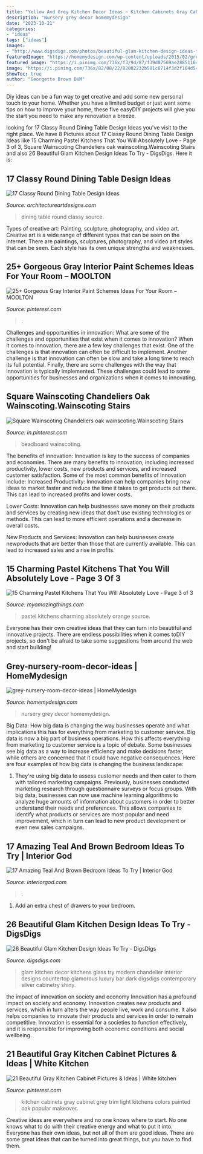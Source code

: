 ```yaml
---
title: "Yellow And Grey Kitchen Decor Ideas ~ Kitchen Cabinets Gray Cabinet Grey Trim Light Kitchens Colors Painted Oak Popular Makeover"
description: "Nursery grey decor homemydesign"
date: "2023-10-21"
categories:
- "ideas"
tags: ["ideas"]
images:
- "http://www.digsdigs.com/photos/beautiful-glam-kitchen-design-ideas-to-try-16-554x1209.jpg"
featuredImage: "https://homemydesign.com/wp-content/uploads/2015/02/grey-nursery-room-decor-ideas.jpg"
featured_image: "https://i.pinimg.com/736x/f3/9d/87/f39d87569ae28851164a758a96d8eab9.jpg"
image: "https://i.pinimg.com/736x/82/08/22/82082232b581c8714f3d2f164d54031d.jpg"
ShowToc: true
author: "Georgette Brown DVM"
---
```



Diy ideas can be a fun way to get creative and add some new personal touch to your home. Whether you have a limited budget or just want some tips on how to improve your home, these five easyDIY projects will give you the start you need to make any renovation a breeze.

	

		
looking for 17 Classy Round Dining Table Design Ideas you've visit to the right place. We have 8 Pictures about 17 Classy Round Dining Table Design Ideas like 15 Charming Pastel Kitchens That You Will Absolutely Love - Page 3 of 3, Square Wainscoting Chandeliers oak wainscoting.Wainscoting Stairs and also 26 Beautiful Glam Kitchen Design Ideas To Try - DigsDigs. Here it is:
		
    
## 17 Classy Round Dining Table Design Ideas

<img loading=lazy src="https://www.architectureartdesigns.com/wp-content/uploads/2015/02/1168-630x596.jpg" onerror="this.onerror=null;this.src='https://tse1.mm.bing.net/th?id=OIP.VUdYOFtllN9z53jkNX0LOQHaHA&amp;pid=15.1';" alt="17 Classy Round Dining Table Design Ideas">

_Source: architectureartdesigns.com_

>dining table round classy source. 

	

Types of creative art: Painting, sculpture, photography, and video art.
Creative art is a wide range of different types that can be seen on the internet. There are paintings, sculptures, photography, and video art styles that can be seen. Each style has its own unique strengths and weaknesses.

    
## 25+ Gorgeous Gray Interior Paint Schemes Ideas For Your Room – MOOLTON

<img loading=lazy src="https://i.pinimg.com/736x/82/08/22/82082232b581c8714f3d2f164d54031d.jpg" onerror="this.onerror=null;this.src='https://tse1.mm.bing.net/th?id=OIP.3KMk3bI6RlGmD3wmLfQk9gHaLG&amp;pid=15.1';" alt="25+ Gorgeous Gray Interior Paint Schemes Ideas For Your Room – MOOLTON">

_Source: pinterest.com_

>. 

	

Challenges and opportunities in innovation: What are some of the challenges and opportunities that exist when it comes to innovation?
When it comes to innovation, there are a few key challenges that exist. One of the challenges is that innovation can often be difficult to implement. Another challenge is that innovation can often be slow and take a long time to reach its full potential. Finally, there are some challenges with the way that innovation is typically implemented. These challenges could lead to some opportunities for businesses and organizations when it comes to innovating.

    
## Square Wainscoting Chandeliers Oak Wainscoting.Wainscoting Stairs

<img loading=lazy src="https://i.pinimg.com/736x/e4/92/56/e492560ad34c7d22a2cf57892033ed25.jpg" onerror="this.onerror=null;this.src='https://tse4.mm.bing.net/th?id=OIP.L65aU0nZFCvy9Zp10F2WMQHaLD&amp;pid=15.1';" alt="Square Wainscoting Chandeliers oak wainscoting.Wainscoting Stairs">

_Source: in.pinterest.com_

>beadboard wainscoting. 

	

The benefits of innovation:
Innovation is key to the success of companies and economies. There are many benefits to innovation, including increased productivity, lower costs, new products and services, and increased customer satisfaction. Some of the most common benefits of innovation include: 
Increased Productivity: Innovation can help companies bring new ideas to market faster and reduce the time it takes to get products out there. This can lead to increased profits and lower costs. 

Lower Costs: Innovation can help businesses save money on their products and services by creating new ideas that don’t use existing technologies or methods. This can lead to more efficient operations and a decrease in overall costs. 

New Products and Services: Innovation can help businesses create newproducts that are better than those that are currently available. This can lead to increased sales and a rise in profits.

    
## 15 Charming Pastel Kitchens That You Will Absolutely Love - Page 3 Of 3

<img loading=lazy src="https://myamazingthings.com/wp-content/uploads/2017/03/orange-and-blue.jpg" onerror="this.onerror=null;this.src='https://tse4.mm.bing.net/th?id=OIP.Q_7EDhdYJixmzZNJGLL_SAHaJ3&amp;pid=15.1';" alt="15 Charming Pastel Kitchens That You Will Absolutely Love - Page 3 of 3">

_Source: myamazingthings.com_

>pastel kitchens charming absolutely orange source. 

	

Everyone has their own creative ideas that they can turn into beautiful and innovative projects. There are endless possibilities when it comes toDIY projects, so don't be afraid to take some suggestions from around the web and start building!

    
## Grey-nursery-room-decor-ideas | HomeMydesign

<img loading=lazy src="https://homemydesign.com/wp-content/uploads/2015/02/grey-nursery-room-decor-ideas.jpg" onerror="this.onerror=null;this.src='https://tse4.mm.bing.net/th?id=OIP.wAzMMN_ZUHiQO9qPK3bVaQHaLH&amp;pid=15.1';" alt="grey-nursery-room-decor-ideas | HomeMydesign">

_Source: homemydesign.com_

>nursery grey decor homemydesign. 

	

Big Data: How big data is changing the way businesses operate and what implications this has for everything from marketing to customer service.
Big data is now a big part of business operations. How this affects everything from marketing to customer service is a topic of debate. Some businesses see big data as a way to increase efficiency and make decisions faster, while others are concerned that it could have negative consequences. Here are four examples of how big data is changing the business landscape:
1) They're using big data to assess customer needs and then cater to them with tailored marketing campaigns. Previously, businesses conducted marketing research through questionnaire surveys or focus groups. With big data, businesses can now use machine learning algorithms to analyze huge amounts of information about customers in order to better understand their needs and preferences. This allows companies to identify what products or services are most popular and need improvement, which in turn can lead to new product development or even new sales campaigns.

    
## 17 Amazing Teal And Brown Bedroom Ideas To Try | Interior God

<img loading=lazy src="http://interiorgod.com/wp-content/uploads/2016/11/Teal-And-Brown-Bedroom-Decoration-683x1024.jpg" onerror="this.onerror=null;this.src='https://tse4.mm.bing.net/th?id=OIP.3rfd7ocvqUqxbAEXtZ3X4gHaLG&amp;pid=15.1';" alt="17 Amazing Teal And Brown Bedroom Ideas To Try | Interior God">

_Source: interiorgod.com_

>. 

	

1. Add an extra chest of drawers to your bedroom.

    
## 26 Beautiful Glam Kitchen Design Ideas To Try - DigsDigs

<img loading=lazy src="http://www.digsdigs.com/photos/beautiful-glam-kitchen-design-ideas-to-try-16-554x1209.jpg" onerror="this.onerror=null;this.src='https://tse3.mm.bing.net/th?id=OIP.RcPuKLYjMygX9Nuli4sRFAHaQK&amp;pid=15.1';" alt="26 Beautiful Glam Kitchen Design Ideas To Try - DigsDigs">

_Source: digsdigs.com_

>glam kitchen decor kitchens glass try modern chandelier interior designs countertop glamorous luxury bar dark digsdigs contemporary silver cabinetry shiny. 

	

the impact of innovation on society and economy
Innovation has a profound impact on society and economy. Innovation creates new products and services, which in turn alters the way people live, work and consume. It also helps companies to innovate their products and services in order to remain competitive. Innovation is essential for a societies to function effectively, and it is responsible for improving both economic conditions and social wellbeing.

    
## 21 Beautiful Gray Kitchen Cabinet Pictures &amp; Ideas | White Kitchen

<img loading=lazy src="https://i.pinimg.com/736x/f3/9d/87/f39d87569ae28851164a758a96d8eab9.jpg" onerror="this.onerror=null;this.src='https://tse2.mm.bing.net/th?id=OIP.ZTp1XK59LmHKTlPfanQYygHaLG&amp;pid=15.1';" alt="21 Beautiful Gray Kitchen Cabinet Pictures &amp; Ideas | White kitchen">

_Source: pinterest.com_

>kitchen cabinets gray cabinet grey trim light kitchens colors painted oak popular makeover. 

	

Creative ideas are everywhere and no one knows where to start. No one knows what to do with their creative energy and what to put it into. Everyone has their own ideas, but not all of them are good ideas. There are some great ideas that can be turned into great things, but you have to find them.


